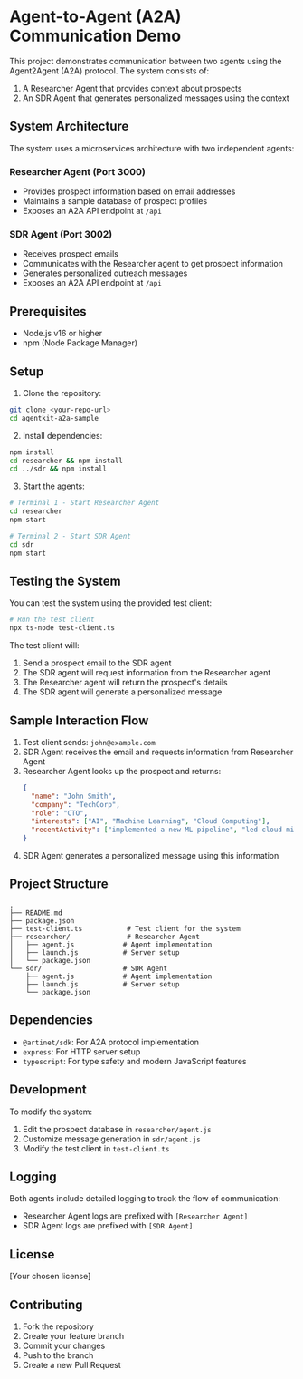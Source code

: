 # Agent-to-Agent (A2A) Communication Demo

This project demonstrates communication between two agents using the Agent2Agent (A2A) protocol. The system consists of:

1. A Researcher Agent that provides context about prospects
2. An SDR Agent that generates personalized messages using the context

## System Architecture

The system uses a microservices architecture with two independent agents:

### Researcher Agent (Port 3000)
- Provides prospect information based on email addresses
- Maintains a sample database of prospect profiles
- Exposes an A2A API endpoint at `/api`

### SDR Agent (Port 3002)
- Receives prospect emails
- Communicates with the Researcher agent to get prospect information
- Generates personalized outreach messages
- Exposes an A2A API endpoint at `/api`

## Prerequisites

- Node.js v16 or higher
- npm (Node Package Manager)

## Setup

1. Clone the repository:
```bash
git clone <your-repo-url>
cd agentkit-a2a-sample
```

2. Install dependencies:
```bash
npm install
cd researcher && npm install
cd ../sdr && npm install
```

3. Start the agents:
```bash
# Terminal 1 - Start Researcher Agent
cd researcher
npm start

# Terminal 2 - Start SDR Agent
cd sdr
npm start
```

## Testing the System

You can test the system using the provided test client:

```bash
# Run the test client
npx ts-node test-client.ts
```

The test client will:
1. Send a prospect email to the SDR agent
2. The SDR agent will request information from the Researcher agent
3. The Researcher agent will return the prospect's details
4. The SDR agent will generate a personalized message

## Sample Interaction Flow

1. Test client sends: `john@example.com`
2. SDR Agent receives the email and requests information from Researcher Agent
3. Researcher Agent looks up the prospect and returns:
   ```json
   {
     "name": "John Smith",
     "company": "TechCorp",
     "role": "CTO",
     "interests": ["AI", "Machine Learning", "Cloud Computing"],
     "recentActivity": ["implemented a new ML pipeline", "led cloud migration project"]
   }
   ```
4. SDR Agent generates a personalized message using this information

## Project Structure

```
.
├── README.md
├── package.json
├── test-client.ts           # Test client for the system
├── researcher/              # Researcher Agent
│   ├── agent.js            # Agent implementation
│   ├── launch.js           # Server setup
│   └── package.json
└── sdr/                    # SDR Agent
    ├── agent.js            # Agent implementation
    ├── launch.js           # Server setup
    └── package.json
```

## Dependencies

- `@artinet/sdk`: For A2A protocol implementation
- `express`: For HTTP server setup
- `typescript`: For type safety and modern JavaScript features

## Development

To modify the system:

1. Edit the prospect database in `researcher/agent.js`
2. Customize message generation in `sdr/agent.js`
3. Modify the test client in `test-client.ts`

## Logging

Both agents include detailed logging to track the flow of communication:
- Researcher Agent logs are prefixed with `[Researcher Agent]`
- SDR Agent logs are prefixed with `[SDR Agent]`

## License

[Your chosen license]

## Contributing

1. Fork the repository
2. Create your feature branch
3. Commit your changes
4. Push to the branch
5. Create a new Pull Request 